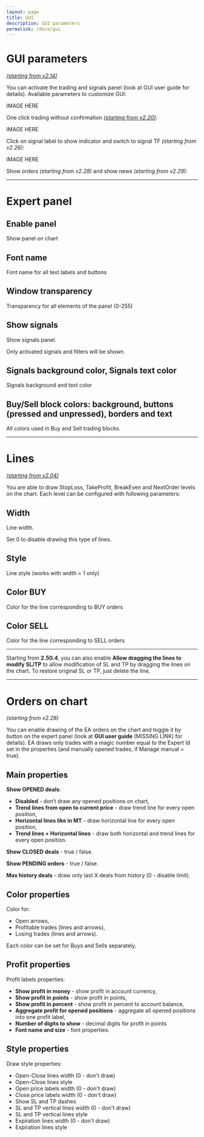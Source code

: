 ```yaml
---
layout: page
title: GUI
description: GUI parameters
permalink: /docs/gui
---
```


# GUI parameters

[*(starting from v2.14)*](/docs/versions-history#20200722-214)

You can activate the trading and signals panel (look at GUI user guide for details). Available parameters to customize GUI:

IMAGE HERE

One click trading without confirmation [*(starting from v2.20)*](/docs/versions-history#20201103-220):

IMAGE HERE

Click on signal label to show indicator and switch to signal TF *(starting from v2.26)*:

IMAGE HERE

Show orders *(starting from v2.28)* and show news *(starting from v2.29)*:

<hr>

# Expert panel

## Enable panel

Show panel on chart


## Font name

Font name for all text labels and buttons


## Window transparency

Transparency for all elements of the panel (0-255)


## Show signals

Show signals panel.

Only activated signals and filters will be shown.


## Signals background color, Signals text color

Signals background and text color


## Buy/Sell block colors: background, buttons (pressed and unpressed), borders and text

All colors used in Buy and Sell trading blocks.


<hr>

# Lines

[*(starting from v2.04)*](/docs/versions-history#20200416-204)

You are able to draw StopLoss, TakeProfit, BreakEven and NextOrder levels on the chart. Each level can be configured with following parameters:

## Width

Line width.

Set 0 to disable drawing this type of lines.

## Style

Line style (works with width = 1 only)

## Color BUY

Color for the line corresponding to BUY orders


## Color SELL

Color for the line corresponding to SELL orders

<hr>

Starting from **2.50.4**, you can also enable **Allow dragging the lines to modify SL/TP** to allow modification of SL and TP by dragging the lines on the chart. To restore original SL or TP, just delete the line.

<hr>

# Orders on chart

*(starting from v2.28)*

You can enable drawing of the EA orders on the chart and toggle it by button on the expert panel (look at **GUI user guide** (MISSING LINK) for details). EA draws only trades with a magic number equal to the Expert Id set in the properties (and manually opened trades, if Manage manual = true).

## Main properties

**Show OPENED deals**:
* **Disabled** - don’t draw any opened positions on chart,
* **Trend lines from open to current price** - draw trend line for every open position,
* **Horizontal lines like in MT** - draw horizontal line for every open position,
* **Trend lines + Horizontal lines** - draw both horizontal and trend lines for every open position.

**Show CLOSED deals** - true / false.

**Show PENDING orders** - true / false.

**Max history deals** - draw only last X deals from history (0 - disable limit).


## Color properties

Color for:
* Open arrows,
* Profitable trades (lines and arrows),
* Losing trades (lines and arrows).

Each color can be set for Buys and Sells separately.


## Profit properties

Profit labels properties:
* **Show profit in money** - show profit in account currency,
* **Show profit in points** - show profit in points,
* **Show profit in percent** - show profit in percent to account balance,
* **Aggregate profit for opened positions** - aggregate all opened positions into one profit label,
* **Number of digits to show** - decimal digits for profit in points
* **Font name and size** - font properties.


## Style properties

Draw style properties:
* Open-Close lines width (0 - don't draw)
* Open-Close lines style
* Open price labels width (0 - don't draw)
* Close price labels width (0 - don't draw)
* Show SL and TP dashes
* SL and TP vertical lines width (0 - don't draw)
* SL and TP vertical lines style
* Expiration lines width (0 - don't draw)
* Expiration lines style

